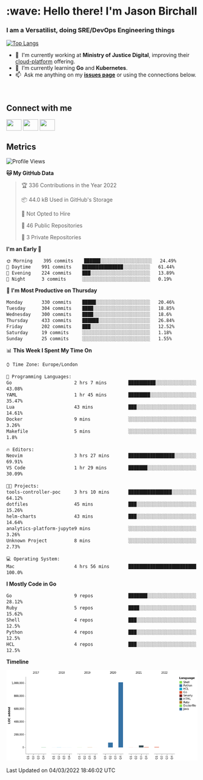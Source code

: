 <h1 align="left" id="jason-title">:wave: Hello there! I'm Jason Birchall</h1>
<h3 align="left">I am a Versatilist, doing SRE/DevOps Engineering things</h3>

[![Top Langs](https://github-readme-stats.vercel.app/api?username=jasonBirchall&show_icons=true&count_private=true&include_all_commits=true&theme=gruvbox)](https://github.com/anuraghazra/github-readme-stats)

- :office: &nbsp;I'm currently working at **Ministry of Justice Digital**, improving their [cloud-platform](https://github.com/ministryofjustice/cloud-platform) offering.
- :seedling: &nbsp;I’m currently learning **Go** and **Kubernetes**.
- :mailbox: &nbsp;Ask me anything on my **[issues page]** or using the connections below.


<br>

<h2>Connect with me</h2>
<p>
<a href="https://twitter.com/jsonBirchall" target="blank"><img align="center" src="https://cdn.jsdelivr.net/npm/simple-icons@3.0.1/icons/twitter.svg" alt="" height="30" width="40" /></a>
<a href="https://keybase.io/json0" target="blank"><img align="center" src="https://cdn.jsdelivr.net/npm/simple-icons@3.0.1/icons/keybase.svg" alt="" height="30" width="40" /></a>
<a href="https://www.reddit.com/user/kakorate" target="blank"><img align="center" src="https://cdn.jsdelivr.net/npm/simple-icons@3.0.1/icons/reddit.svg" alt="" height="30" width="40" /></a>
</p>

<h2>Metrics</h2>

<!--START_SECTION:waka-->
![Profile Views](http://img.shields.io/badge/Profile%20Views-0-blue)

**🐱 My GitHub Data** 

> 🏆 336 Contributions in the Year 2022
 > 
> 📦 44.0 kB Used in GitHub's Storage 
 > 
> 🚫 Not Opted to Hire
 > 
> 📜 46 Public Repositories 
 > 
> 🔑 3 Private Repositories  
 > 
**I'm an Early 🐤** 

```text
🌞 Morning    395 commits    ██████░░░░░░░░░░░░░░░░░░░   24.49% 
🌆 Daytime    991 commits    ███████████████░░░░░░░░░░   61.44% 
🌃 Evening    224 commits    ███░░░░░░░░░░░░░░░░░░░░░░   13.89% 
🌙 Night      3 commits      ░░░░░░░░░░░░░░░░░░░░░░░░░   0.19%

```
📅 **I'm Most Productive on Thursday** 

```text
Monday       330 commits    █████░░░░░░░░░░░░░░░░░░░░   20.46% 
Tuesday      304 commits    ████░░░░░░░░░░░░░░░░░░░░░   18.85% 
Wednesday    300 commits    ████░░░░░░░░░░░░░░░░░░░░░   18.6% 
Thursday     433 commits    ██████░░░░░░░░░░░░░░░░░░░   26.84% 
Friday       202 commits    ███░░░░░░░░░░░░░░░░░░░░░░   12.52% 
Saturday     19 commits     ░░░░░░░░░░░░░░░░░░░░░░░░░   1.18% 
Sunday       25 commits     ░░░░░░░░░░░░░░░░░░░░░░░░░   1.55%

```


📊 **This Week I Spent My Time On** 

```text
⌚︎ Time Zone: Europe/London

💬 Programming Languages: 
Go                       2 hrs 7 mins        ██████████░░░░░░░░░░░░░░░   43.08% 
YAML                     1 hr 45 mins        ████████░░░░░░░░░░░░░░░░░   35.47% 
Lua                      43 mins             ███░░░░░░░░░░░░░░░░░░░░░░   14.61% 
Docker                   9 mins              ░░░░░░░░░░░░░░░░░░░░░░░░░   3.26% 
Makefile                 5 mins              ░░░░░░░░░░░░░░░░░░░░░░░░░   1.8%

🔥 Editors: 
Neovim                   3 hrs 27 mins       █████████████████░░░░░░░░   69.91% 
VS Code                  1 hr 29 mins        ███████░░░░░░░░░░░░░░░░░░   30.09%

🐱‍💻 Projects: 
tools-controller-poc     3 hrs 10 mins       ████████████████░░░░░░░░░   64.12% 
dotfiles                 45 mins             ███░░░░░░░░░░░░░░░░░░░░░░   15.26% 
helm-charts              43 mins             ███░░░░░░░░░░░░░░░░░░░░░░   14.64% 
analytics-platform-jupyte9 mins              ░░░░░░░░░░░░░░░░░░░░░░░░░   3.26% 
Unknown Project          8 mins              ░░░░░░░░░░░░░░░░░░░░░░░░░   2.73%

💻 Operating System: 
Mac                      4 hrs 56 mins       █████████████████████████   100.0%

```

**I Mostly Code in Go** 

```text
Go                       9 repos             ███████░░░░░░░░░░░░░░░░░░   28.12% 
Ruby                     5 repos             ████░░░░░░░░░░░░░░░░░░░░░   15.62% 
Shell                    4 repos             ███░░░░░░░░░░░░░░░░░░░░░░   12.5% 
Python                   4 repos             ███░░░░░░░░░░░░░░░░░░░░░░   12.5% 
HCL                      4 repos             ███░░░░░░░░░░░░░░░░░░░░░░   12.5%

```


**Timeline**

![Chart not found](https://raw.githubusercontent.com/jasonBirchall/jasonBirchall/main/charts/bar_graph.png) 


 Last Updated on 04/03/2022 18:46:02 UTC
<!--END_SECTION:waka-->

<!-- links -->

[issues page]: https://github.com/jasonBirchall/jasonBirchall/issues "jasonBirchall/issues"
